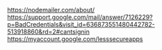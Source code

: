 https://nodemailer.com/about/
https://support.google.com/mail/answer/7126229?p=BadCredentials&visit_id=636873551480442782-513918860&rd=2#cantsignin
https://myaccount.google.com/lesssecureapps
